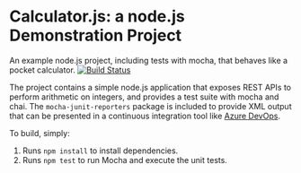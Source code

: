 Calculator.js: a node.js Demonstration Project
==============================================
An example node.js project, including tests with mocha, that behaves like
a pocket calculator.
[![Build Status](https://pgupta.visualstudio.com/calculator/_apis/build/status/yeprite.calculator?branchName=master)](https://pgupta.visualstudio.com/calculator/_build/latest?definitionId=1&branchName=master)

The project contains a simple node.js application that exposes REST APIs
to perform arithmetic on integers, and provides a test suite with mocha
and chai.  The `mocha-junit-reporters` package is included to provide XML
output that can be presented in a continuous integration tool like
[Azure DevOps](https://azure.com/devops).

To build, simply:

1. Runs `npm install` to install dependencies.
2. Runs `npm test` to run Mocha and execute the unit tests.

